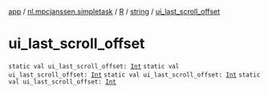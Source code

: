[app](../../../index.md) / [nl.mpcjanssen.simpletask](../../index.md) / [R](../index.md) / [string](index.md) / [ui_last_scroll_offset](.)

# ui_last_scroll_offset

`static val ui_last_scroll_offset: `[`Int`](https://kotlinlang.org/api/latest/jvm/stdlib/kotlin/-int/index.html)
`static val ui_last_scroll_offset: `[`Int`](https://kotlinlang.org/api/latest/jvm/stdlib/kotlin/-int/index.html)
`static val ui_last_scroll_offset: `[`Int`](https://kotlinlang.org/api/latest/jvm/stdlib/kotlin/-int/index.html)
`static val ui_last_scroll_offset: `[`Int`](https://kotlinlang.org/api/latest/jvm/stdlib/kotlin/-int/index.html)